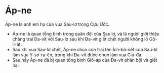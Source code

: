 # Áp-ne

Áp-ne là anh em họ của vua Sau-lơ trong Cựu Ước..
- Áp-ne là quan tổng binh trong quân đội của Sau lơ, và là người giới thiệu chàng trai Đa-vít với Sau-lơ sau khi Đa-vít giết chết người khổng lồ Gô-li-át.
- Sau khi vua Sau-lơ chết, Áp-ne chọn con trai tên Ích-bô-sết của Sau-lơ làm vua Y-sơ-ra-ên, trong khi Đa-vít được chọn làm vua Giu-đa.
- Sau nầy Áp-ne đã bị quan tổng binh Giô-áp của Đa-vít phản bội và giết hại.

